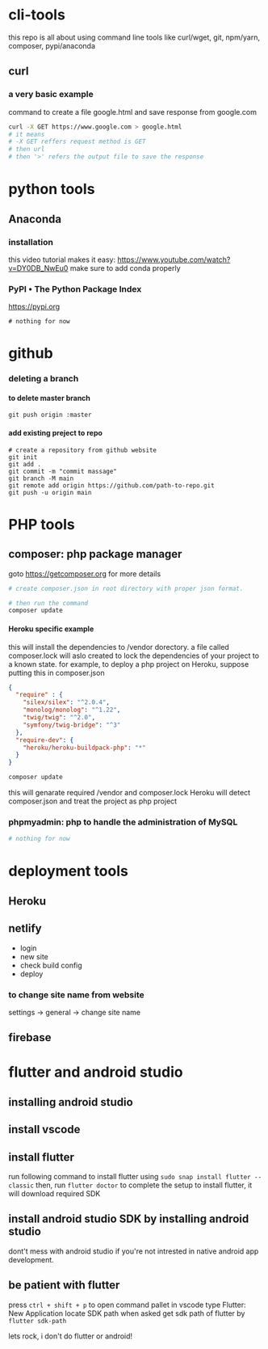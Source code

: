 # cli-tools
this repo is all about using command line tools like curl/wget, git, npm/yarn, composer, pypi/anaconda

## curl 
### a very basic example
command to create a file google.html and save response from google.com
```sh
curl -X GET https://www.google.com > google.html
# it means 
# -X GET reffers request method is GET
# then url
# then '>' refers the output file to save the response
```

# python tools
## Anaconda
### installation
this video tutorial makes it easy: https://www.youtube.com/watch?v=DY0DB_NwEu0
make sure to add conda properly

### PyPI • The Python Package Index 
https://pypi.org
```
# nothing for now
```


# github 
### deleting a branch
#### to delete master branch
```git push origin :master```
#### add existing preject to repo
```
# create a repository from github website
git init
git add .
git commit -m "commit massage"
git branch -M main
git remote add origin https://github.com/path-to-repo.git
git push -u origin main
```

# PHP tools
## composer: php package manager
goto https://getcomposer.org for more details
```sh
# create composer.json in root directory with proper json format.
```
```sh
# then run the command 
composer update
```
#### Heroku specific example
this will install the dependencies to /vendor dorectory. a file called composer.lock will aslo created to lock the dependencies of your project to a known state. 
for example, to deploy a php project on Heroku, suppose putting this in composer.json
```json
{
  "require" : {
    "silex/silex": "^2.0.4",
    "monolog/monolog": "^1.22",
    "twig/twig": "^2.0",
    "symfony/twig-bridge": "^3"
  },
  "require-dev": {
    "heroku/heroku-buildpack-php": "*"
  }
}
```
```sh
composer update
```
this will genarate required /vendor and composer.lock
Heroku will detect composer.json and treat the project as php project



### phpmyadmin: php to handle the administration of MySQL
```sh
# nothing for now
```


# deployment tools
## Heroku

## netlify
- login
- new site
- check build config
- deploy

### to change site name from website
settings -> general -> change site name


## firebase

# flutter and android studio

## installing android studio
## install vscode
## install flutter
run following command to install flutter  using ```sudo snap install flutter --classic```
then, run ```flutter doctor``` to complete the setup to install flutter, it will download required SDK

## install android studio SDK by installing android studio
dont't mess with android studio if you're not intrested in native android app development.

## be patient with flutter
press ```ctrl + shift + p``` to open command pallet in vscode
type Flutter: New Application
locate SDK path when asked
get sdk path of flutter by ```flutter sdk-path```

lets rock, i don't do flutter or android!





